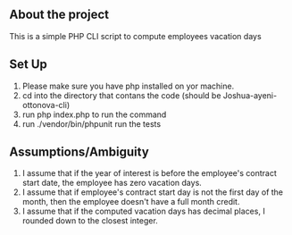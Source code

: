 ## About the project
This is a simple PHP CLI script to compute employees vacation days

## Set Up
1. Please make sure you have php installed on yor machine.
2. cd into the directory that contans the code (should be Joshua-ayeni-ottonova-cli)
3. run php index.php to run the command
4. run ./vendor/bin/phpunit run the tests

## Assumptions/Ambiguity
1. I assume that if the year of interest is before the employee's contract start date, the employee has zero vacation days.
2. I assume that if employee's contract start day is not the first day of the month, then the employee doesn't have a full month credit.
3. I assume that if the computed vacation days has decimal places, I rounded down to the closest integer.
